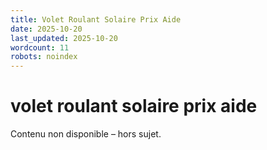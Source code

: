 ```yaml
---
title: Volet Roulant Solaire Prix Aide
date: 2025-10-20
last_updated: 2025-10-20
wordcount: 11
robots: noindex
---
```


# volet roulant solaire prix aide

Contenu non disponible – hors sujet.